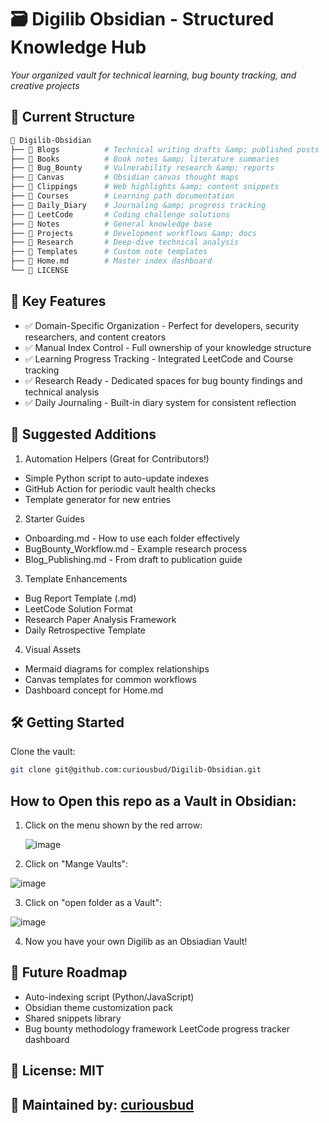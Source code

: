 # 🗃️ Digilib Obsidian - Structured Knowledge Hub  
*Your organized vault for technical learning, bug bounty tracking, and creative projects*  

## 🌟 Current Structure

```bash
📁 Digilib-Obsidian
├── 📁 Blogs          # Technical writing drafts &amp; published posts
├── 📁 Books          # Book notes &amp; literature summaries
├── 📁 Bug_Bounty     # Vulnerability research &amp; reports
├── 📁 Canvas         # Obsidian canvas thought maps
├── 📁 Clippings      # Web highlights &amp; content snippets  
├── 📁 Courses        # Learning path documentation
├── 📁 Daily_Diary    # Journaling &amp; progress tracking
├── 📁 LeetCode       # Coding challenge solutions
├── 📁 Notes          # General knowledge base
├── 📁 Projects       # Development workflows &amp; docs
├── 📁 Research       # Deep-dive technical analysis
├── 📁 Templates      # Custom note templates
├── 📄 Home.md        # Master index dashboard
└── 📄 LICENSE
```

## 🚀 Key Features
- ✅ Domain-Specific Organization - Perfect for developers, security researchers, and content creators
- ✅ Manual Index Control - Full ownership of your knowledge structure
- ✅ Learning Progress Tracking - Integrated LeetCode and Course tracking
- ✅ Research Ready - Dedicated spaces for bug bounty findings and technical analysis
- ✅ Daily Journaling - Built-in diary system for consistent reflection

## 📌 Suggested Additions
1. Automation Helpers (Great for Contributors!)
  - Simple Python script to auto-update indexes
  - GitHub Action for periodic vault health checks
  - Template generator for new entries

2. Starter Guides
  - Onboarding.md - How to use each folder effectively
  - BugBounty_Workflow.md - Example research process
  - Blog_Publishing.md - From draft to publication guide

3. Template Enhancements
  - Bug Report Template (.md)
  - LeetCode Solution Format
  - Research Paper Analysis Framework
  - Daily Retrospective Template

4. Visual Assets
  - Mermaid diagrams for complex relationships
  - Canvas templates for common workflows
  - Dashboard concept for Home.md

## 🛠️ Getting Started

Clone the vault:

```bash
git clone git@github.com:curiousbud/Digilib-Obsidian.git
```

## How to Open this repo as a Vault in Obsidian:

1. Click on the menu shown by the red arrow:
   
   ![image](https://github.com/user-attachments/assets/b00251c2-5005-42a1-9eb8-b58d863681fe)

2. Click on "Mange Vaults":
  
  ![image](https://github.com/user-attachments/assets/455e0da0-51c1-4311-9ba1-9344513c56f2)

   
3. Click on "open folder as a Vault":

  ![image](https://github.com/user-attachments/assets/c75f982e-614c-49d2-b40a-eee669f0da93)

   
4. Now you have your own Digilib as an Obsiadian Vault!
   
## 🧭 Future Roadmap
  - Auto-indexing script (Python/JavaScript)
  - Obsidian theme customization pack
  - Shared snippets library
  - Bug bounty methodology framework
  LeetCode progress tracker dashboard

## 📜 License: MIT

## 🌱 Maintained by: [**curiousbud**](https://github.com/curiousbud)
